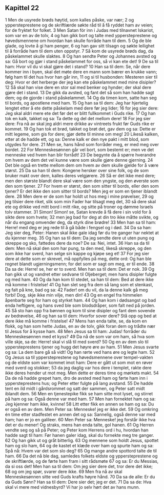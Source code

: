 ## Kapittel 22

1 Men de usyrede brøds høytid, som kalles påske, var nær;
2 og yppersteprestene og de skriftlærde søkte råd til å få ryddet ham av veien; for de fryktet for folket.
3 Men Satan fór inn i Judas med tilnavnet Iskariot, som var en av de tolv,
4 og han gikk bort og talte med yppersteprestene og høvedsmennene om hvordan han skulle forråde ham til dem.
5 Og de ble glade, og lovte å gi ham penger,
6 og han gav sitt tilsagn og søkte leilighet til å forråde ham til dem uten oppstyr.
7 Så kom de usyrede brøds dag, da påskelammet skulle slaktes.
8 Og han sendte Peter og Johannes avsted og sa: Gå bort og gjør i stand påskelammet for oss, så vi kan ete det!
9 De sa til ham: Hvor vil du vi skal gjøre det i stand?
10 Han sa til dem: Se, når dere kommer inn i byen, skal det møte dere en mann som bærer en krukke vann; følg ham til det hus hvor han går inn,
11 og si til husbonden: Mesteren sier til deg: Hvor er det herberge der jeg kan ete påskelammet med mine disipler?
12 Så skal han vise dere en stor sal med benker og hynder; der skal dere gjøre det i stand.
13 De gikk da avsted, og fant det så som han hadde sagt dem; og de gjorde i stand påskelammet.
14 Og da timen kom, satte han seg til bords, og apostlene med ham.
15 Og han sa til dem: Jeg har hjertelig lengtet etter å ete dette påskelam med dere før jeg lider;
16 for jeg sier dere: Jeg skal aldri mere ete det før det er blitt fullkommet i Guds rike.
17 Og han tok en kalk, takket og sa: Ta dette og del det mellom dere!
18 For jeg sier dere: Fra nå av skal jeg aldri mere drikke av vintreets frukt før Guds rike er kommet.
19 Og han tok et brød, takket og brøt det, gav dem og sa: Dette er mitt legeme, som gis for dere; gjør dette til minne om meg!
20 Likeså kalken, etter at de hadde ett, og sa: Denne kalk er den nye pakt i mitt blod, som utgydes for dere.
21 Men se, hans hånd som forråder meg, er med meg over bordet.
22 For Menneskesønnen går vel bort, som bestemt er; men ve det menneske ved hvem han blir forrådt!
23 De begynte da å spørre hverandre om hvem av dem det vel kunne være som skulle gjøre denne gjerning.
24 Det ble også en trette mellom dem om hvem av dem skulle gjelde for å være størst.
25 Da sa han til dem: Kongene hersker over sine folk, og de som bruker makt over dem, kalles deres velgjørere.
26 Så er det ikke med dere; men den største blandt dere skal være som den yngste, og den øverste som den som tjener.
27 For hvem er størst, den som sitter til bords, eller den som tjener? Er det ikke den som sitter til bords? Men jeg er som en tjener iblandt dere.
28 Men dere er de som har holdt ut hos meg i mine prøvelser,
29 og jeg tilsier dere riket, slik som min Fader har tilsagt meg det,
30 så dere skal ete og drikke ved mitt bord i mitt rike, og sitte på troner og dømme Israels tolv stammer.
31 Simon! Simon! se, Satan krevde å få dere i sin vold for å sikte dere som hvete;
32 men jeg bad for deg at din tro ikke måtte svikte, og når du engang omvender deg, da styrk dine brødre!
33 Men han sa til ham: Herre! med deg er jeg rede til å gå både i fengsel og i død.
34 Da sa han: Jeg sier deg, Peter: Hanen skal ikke gale idag før du tre ganger har nektet at du kjenner meg.
35 Og han sa til dem: Da jeg sendte dere ut uten pung og skreppe og sko, fattedes dere da noe? De sa: Nei, intet.
36 Han sa da til dem: Men nå skal den som har pung, ta den med, likeså skreppe, og den som ikke har sverd, han selge sin kappe og kjøpe seg et!
37 For jeg sier dere at dette som er skrevet, må oppfylles på meg, dette ord: Og han ble regnet blandt ugjerningsmenn; for det som er sagt om meg, er til ende.
38 Da sa de: Herre! se, her er to sverd. Men han sa til dem: Det er nok.
39 Og han gikk ut og vandret etter sedvane til Oljeberget; men hans disipler fulgte og med ham.
40 Og da han kom til stedet, sa han til dem: Bed at dere ikke må komme i fristelse!
41 Og han slet seg fra dem så lang som et stenkast, og falt på kne, bad og sa:
42 Fader! om du vil, da la denne kalk gå meg forbi! Dog, skje ikke min vilje, men din!
43 Og en engel fra himmelen åpenbarte seg for ham og styrket ham.
44 Og han kom i dødsangst og bad enda heftigere, og hans sved ble som blodsdråper, som falt ned på jorden.
45 Så sto han opp fra bønnen og kom til sine disipler og fant dem sovende av bedrøvelse,
46 og han sa til dem: Hvorfor sover dere? Stå opp og bed at dere ikke må komme i fristelse!
47 Mens han enda talte, se, da kom en flokk, og han som hette Judas, en av de tolv, gikk foran dem og trådte nær til Jesus for å kysse ham.
48 Men Jesus sa til ham: Judas! forråder du Menneskesønnen med et kyss?
49 Da nå de som var om ham, så hva som ville skje, sa de: Herre! skal vi slå til med sverd?
50 Og en av dem slo til yppersteprestens tjener og hugg det høyre øre av ham.
51 Men Jesus svarte og sa: La dem bare gå så vidt! Og han rørte ved hans øre og legte ham.
52 Og Jesus sa til yppersteprestene og høvedsmennene over tempel-vakten og de eldste som var kommet imot ham: Dere er gått ut som mot en røver med sverd og stokker;
53 da jeg daglig var hos dere i templet, rakte dere ikke deres hender ut mot meg. Men dette er deres time og mørkets makt.
54 Da de nå hadde grepet ham, dro de avsted med ham og førte ham inn i yppersteprestens hus; og Peter etter fulgte på lang avstand.
55 De hadde tent en ild midt i gårdsrommet og satt der sammen, og Peter satt midt iblandt dem.
56 Men en tjenestepike fikk se ham sitte mot lyset, og stirret på ham og sa: Også denne var med ham.
57 Men han fornektet ham og sa: Jeg kjenner ham ikke, kvinne!
58 Litt etter fikk en annen se ham og sa: Du er også en av dem. Men Peter sa: Menneske! jeg er ikke det.
59 Og omkring én time etter stadfestet en annen det og sa: Sannelig, også denne var med ham; han er jo en galileer.
60 Men Peter sa: Menneske! jeg forstår ikke hva det er du mener! Og straks, mens han enda talte, gol hanen.
61 Og Herren vendte seg og så på Peter; og Peter kom Herrens ord i hu, hvordan han hadde sagt til ham: Før hanen galer idag, skal du fornekte meg tre ganger.
62 Og han gikk ut og gråt bitterlig.
63 Og mennene som holdt Jesus, spottet ham og slo ham,
64 og de kastet et klæde over ham og spurte ham og sa: Spå nå: Hvem var det som slo deg?
65 Og mange andre spottord talte de til ham.
66 Da det nå ble dag, samledes folkets eldste og yppersteprestene og de skriftlærde, og de førte ham fram i sitt rådsmøte
67 og sa: Er du Messias, da si oss det! Men han sa til dem: Om jeg sier dere det, tror dere det ikke;
68 og om jeg spør, svarer dere ikke.
69 Men fra nå av skal Menneskesønnen sitte ved Guds krafts høyre hånd.
70 Da sa de alle: Er du da Guds Sønn? Han sa til dem: Dere sier det; jeg er det.
71 Da sa de: Hva skal vi mere med vidnesbyrd? Vi har jo selv hørt det av hans munn.
